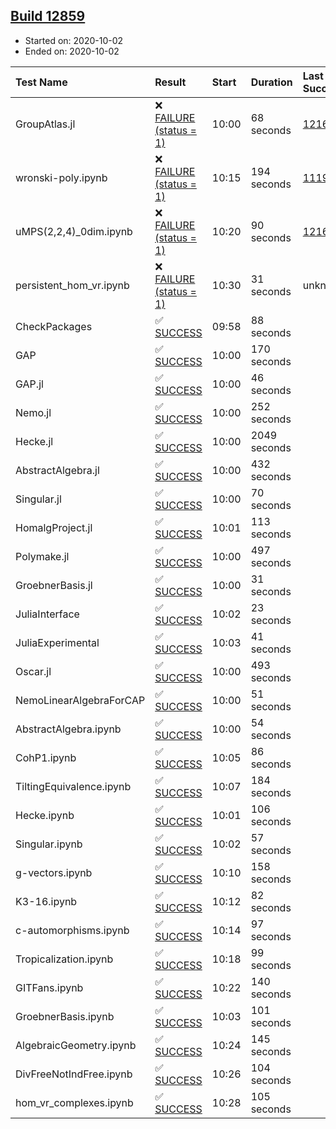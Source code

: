 ## [Build 12859](https://oscarci.mathematik.uni-kl.de/job/oscar/12859/)

* Started on: 2020-10-02
* Ended on: 2020-10-02

| Test Name    | Result | Start | Duration | Last Success | First Failure |
|:-------------|:-------|:------|:---------|:-------------|:--------------|
| GroupAtlas.jl | ❌ [FAILURE (status = 1)](https://oscarci.mathematik.uni-kl.de/job/oscar/12859/artifact/logs/build-12859/GroupAtlas.jl.log) | 10:00 | 68 seconds | [12167](https://oscarci.mathematik.uni-kl.de/job/oscar/12167/) | [12168](https://oscarci.mathematik.uni-kl.de/job/oscar/12168/) |
| wronski-poly.ipynb | ❌ [FAILURE (status = 1)](https://oscarci.mathematik.uni-kl.de/job/oscar/12859/artifact/logs/build-12859/wronski-poly.ipynb.log) | 10:15 | 194 seconds | [11192](https://oscarci.mathematik.uni-kl.de/job/oscar/11192/) | [11193](https://oscarci.mathematik.uni-kl.de/job/oscar/11193/) |
| uMPS(2,2,4)_0dim.ipynb | ❌ [FAILURE (status = 1)](https://oscarci.mathematik.uni-kl.de/job/oscar/12859/artifact/logs/build-12859/uMPS-2-2-4-_0dim.ipynb.log) | 10:20 | 90 seconds | [12167](https://oscarci.mathematik.uni-kl.de/job/oscar/12167/) | [12168](https://oscarci.mathematik.uni-kl.de/job/oscar/12168/) |
| persistent_hom_vr.ipynb | ❌ [FAILURE (status = 1)](https://oscarci.mathematik.uni-kl.de/job/oscar/12859/artifact/logs/build-12859/persistent_hom_vr.ipynb.log) | 10:30 | 31 seconds | unknown | unknown |
| CheckPackages | ✅ [SUCCESS](https://oscarci.mathematik.uni-kl.de/job/oscar/12859/artifact/logs/build-12859/CheckPackages.log) | 09:58 | 88 seconds |  |  |
| GAP | ✅ [SUCCESS](https://oscarci.mathematik.uni-kl.de/job/oscar/12859/artifact/logs/build-12859/GAP.log) | 10:00 | 170 seconds |  |  |
| GAP.jl | ✅ [SUCCESS](https://oscarci.mathematik.uni-kl.de/job/oscar/12859/artifact/logs/build-12859/GAP.jl.log) | 10:00 | 46 seconds |  |  |
| Nemo.jl | ✅ [SUCCESS](https://oscarci.mathematik.uni-kl.de/job/oscar/12859/artifact/logs/build-12859/Nemo.jl.log) | 10:00 | 252 seconds |  |  |
| Hecke.jl | ✅ [SUCCESS](https://oscarci.mathematik.uni-kl.de/job/oscar/12859/artifact/logs/build-12859/Hecke.jl.log) | 10:00 | 2049 seconds |  |  |
| AbstractAlgebra.jl | ✅ [SUCCESS](https://oscarci.mathematik.uni-kl.de/job/oscar/12859/artifact/logs/build-12859/AbstractAlgebra.jl.log) | 10:00 | 432 seconds |  |  |
| Singular.jl | ✅ [SUCCESS](https://oscarci.mathematik.uni-kl.de/job/oscar/12859/artifact/logs/build-12859/Singular.jl.log) | 10:00 | 70 seconds |  |  |
| HomalgProject.jl | ✅ [SUCCESS](https://oscarci.mathematik.uni-kl.de/job/oscar/12859/artifact/logs/build-12859/HomalgProject.jl.log) | 10:01 | 113 seconds |  |  |
| Polymake.jl | ✅ [SUCCESS](https://oscarci.mathematik.uni-kl.de/job/oscar/12859/artifact/logs/build-12859/Polymake.jl.log) | 10:00 | 497 seconds |  |  |
| GroebnerBasis.jl | ✅ [SUCCESS](https://oscarci.mathematik.uni-kl.de/job/oscar/12859/artifact/logs/build-12859/GroebnerBasis.jl.log) | 10:00 | 31 seconds |  |  |
| JuliaInterface | ✅ [SUCCESS](https://oscarci.mathematik.uni-kl.de/job/oscar/12859/artifact/logs/build-12859/JuliaInterface.log) | 10:02 | 23 seconds |  |  |
| JuliaExperimental | ✅ [SUCCESS](https://oscarci.mathematik.uni-kl.de/job/oscar/12859/artifact/logs/build-12859/JuliaExperimental.log) | 10:03 | 41 seconds |  |  |
| Oscar.jl | ✅ [SUCCESS](https://oscarci.mathematik.uni-kl.de/job/oscar/12859/artifact/logs/build-12859/Oscar.jl.log) | 10:00 | 493 seconds |  |  |
| NemoLinearAlgebraForCAP | ✅ [SUCCESS](https://oscarci.mathematik.uni-kl.de/job/oscar/12859/artifact/logs/build-12859/NemoLinearAlgebraForCAP.log) | 10:00 | 51 seconds |  |  |
| AbstractAlgebra.ipynb | ✅ [SUCCESS](https://oscarci.mathematik.uni-kl.de/job/oscar/12859/artifact/logs/build-12859/AbstractAlgebra.ipynb.log) | 10:00 | 54 seconds |  |  |
| CohP1.ipynb | ✅ [SUCCESS](https://oscarci.mathematik.uni-kl.de/job/oscar/12859/artifact/logs/build-12859/CohP1.ipynb.log) | 10:05 | 86 seconds |  |  |
| TiltingEquivalence.ipynb | ✅ [SUCCESS](https://oscarci.mathematik.uni-kl.de/job/oscar/12859/artifact/logs/build-12859/TiltingEquivalence.ipynb.log) | 10:07 | 184 seconds |  |  |
| Hecke.ipynb | ✅ [SUCCESS](https://oscarci.mathematik.uni-kl.de/job/oscar/12859/artifact/logs/build-12859/Hecke.ipynb.log) | 10:01 | 106 seconds |  |  |
| Singular.ipynb | ✅ [SUCCESS](https://oscarci.mathematik.uni-kl.de/job/oscar/12859/artifact/logs/build-12859/Singular.ipynb.log) | 10:02 | 57 seconds |  |  |
| g-vectors.ipynb | ✅ [SUCCESS](https://oscarci.mathematik.uni-kl.de/job/oscar/12859/artifact/logs/build-12859/g-vectors.ipynb.log) | 10:10 | 158 seconds |  |  |
| K3-16.ipynb | ✅ [SUCCESS](https://oscarci.mathematik.uni-kl.de/job/oscar/12859/artifact/logs/build-12859/K3-16.ipynb.log) | 10:12 | 82 seconds |  |  |
| c-automorphisms.ipynb | ✅ [SUCCESS](https://oscarci.mathematik.uni-kl.de/job/oscar/12859/artifact/logs/build-12859/c-automorphisms.ipynb.log) | 10:14 | 97 seconds |  |  |
| Tropicalization.ipynb | ✅ [SUCCESS](https://oscarci.mathematik.uni-kl.de/job/oscar/12859/artifact/logs/build-12859/Tropicalization.ipynb.log) | 10:18 | 99 seconds |  |  |
| GITFans.ipynb | ✅ [SUCCESS](https://oscarci.mathematik.uni-kl.de/job/oscar/12859/artifact/logs/build-12859/GITFans.ipynb.log) | 10:22 | 140 seconds |  |  |
| GroebnerBasis.ipynb | ✅ [SUCCESS](https://oscarci.mathematik.uni-kl.de/job/oscar/12859/artifact/logs/build-12859/GroebnerBasis.ipynb.log) | 10:03 | 101 seconds |  |  |
| AlgebraicGeometry.ipynb | ✅ [SUCCESS](https://oscarci.mathematik.uni-kl.de/job/oscar/12859/artifact/logs/build-12859/AlgebraicGeometry.ipynb.log) | 10:24 | 145 seconds |  |  |
| DivFreeNotIndFree.ipynb | ✅ [SUCCESS](https://oscarci.mathematik.uni-kl.de/job/oscar/12859/artifact/logs/build-12859/DivFreeNotIndFree.ipynb.log) | 10:26 | 104 seconds |  |  |
| hom_vr_complexes.ipynb | ✅ [SUCCESS](https://oscarci.mathematik.uni-kl.de/job/oscar/12859/artifact/logs/build-12859/hom_vr_complexes.ipynb.log) | 10:28 | 105 seconds |  |  |
